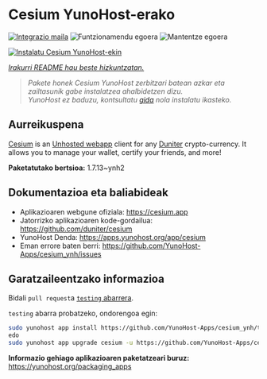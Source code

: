 <!--
Ohart ongi: README hau automatikoki sortu da <https://github.com/YunoHost/apps/tree/master/tools/readme_generator>ri esker
EZ editatu eskuz.
-->

# Cesium YunoHost-erako

[![Integrazio maila](https://dash.yunohost.org/integration/cesium.svg)](https://dash.yunohost.org/appci/app/cesium) ![Funtzionamendu egoera](https://ci-apps.yunohost.org/ci/badges/cesium.status.svg) ![Mantentze egoera](https://ci-apps.yunohost.org/ci/badges/cesium.maintain.svg)

[![Instalatu Cesium YunoHost-ekin](https://install-app.yunohost.org/install-with-yunohost.svg)](https://install-app.yunohost.org/?app=cesium)

*[Irakurri README hau beste hizkuntzatan.](./ALL_README.md)*

> *Pakete honek Cesium YunoHost zerbitzari batean azkar eta zailtasunik gabe instalatzea ahalbidetzen dizu.*  
> *YunoHost ez baduzu, kontsultatu [gida](https://yunohost.org/install) nola instalatu ikasteko.*

## Aurreikuspena

[Cesium](https://cesium.app) is an [Unhosted webapp](https://unhosted.org) client for any [Duniter](https://duniter.org) crypto-currency.
It allows you to manage your wallet, certify your friends, and more!


**Paketatutako bertsioa:** 1.7.13~ynh2
## Dokumentazioa eta baliabideak

- Aplikazioaren webgune ofiziala: <https://cesium.app>
- Jatorrizko aplikazioaren kode-gordailua: <https://github.com/duniter/cesium>
- YunoHost Denda: <https://apps.yunohost.org/app/cesium>
- Eman errore baten berri: <https://github.com/YunoHost-Apps/cesium_ynh/issues>

## Garatzaileentzako informazioa

Bidali `pull request`a [`testing` abarrera](https://github.com/YunoHost-Apps/cesium_ynh/tree/testing).

`testing` abarra probatzeko, ondorengoa egin:

```bash
sudo yunohost app install https://github.com/YunoHost-Apps/cesium_ynh/tree/testing --debug
edo
sudo yunohost app upgrade cesium -u https://github.com/YunoHost-Apps/cesium_ynh/tree/testing --debug
```

**Informazio gehiago aplikazioaren paketatzeari buruz:** <https://yunohost.org/packaging_apps>
